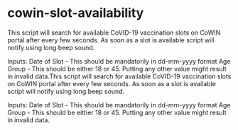 # cowin-slot-availability

This script will search for available CoVID-19 vaccination slots on CoWIN portal after every few seconds. As soon as a slot is available script will notify using long beep sound.

Inputs:
Date of Slot - This should be mandatorily in dd-mm-yyyy format
Age Group - This should be either 18 or 45. Putting any other value might result in invalid data.This script will search for available CoVID-19 vaccination slots on CoWIN portal after every few seconds. As soon as a slot is available script will notify using long beep sound.

Inputs:
Date of Slot - This should be mandatorily in dd-mm-yyyy format
Age Group - This should be either 18 or 45. Putting any other value might result in invalid data.
